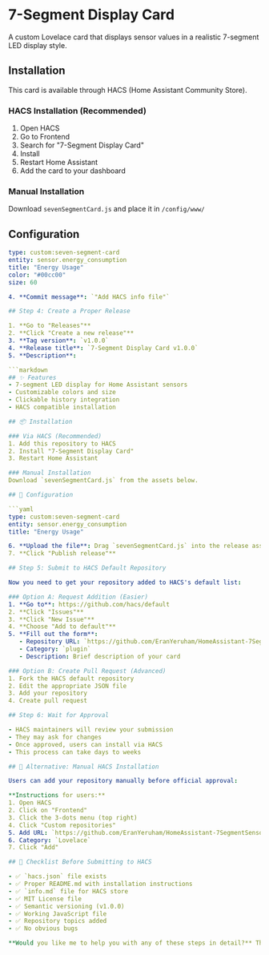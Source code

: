 # 7-Segment Display Card

A custom Lovelace card that displays sensor values in a realistic 7-segment LED display style.

## Installation

This card is available through HACS (Home Assistant Community Store).

### HACS Installation (Recommended)
1. Open HACS
2. Go to Frontend
3. Search for "7-Segment Display Card"
4. Install
5. Restart Home Assistant
6. Add the card to your dashboard

### Manual Installation
Download `sevenSegmentCard.js` and place it in `/config/www/`

## Configuration

```yaml
type: custom:seven-segment-card
entity: sensor.energy_consumption
title: "Energy Usage"
color: "#00cc00"
size: 60

4. **Commit message**: `"Add HACS info file"`

## Step 4: Create a Proper Release

1. **Go to "Releases"**
2. **Click "Create a new release"**
3. **Tag version**: `v1.0.0`
4. **Release title**: `7-Segment Display Card v1.0.0`
5. **Description**:

```markdown
## ✨ Features
- 7-segment LED display for Home Assistant sensors
- Customizable colors and size
- Clickable history integration
- HACS compatible installation

## 📦 Installation

### Via HACS (Recommended)
1. Add this repository to HACS
2. Install "7-Segment Display Card"
3. Restart Home Assistant

### Manual Installation  
Download `sevenSegmentCard.js` from the assets below.

## 🔧 Configuration

```yaml
type: custom:seven-segment-card
entity: sensor.energy_consumption
title: "Energy Usage"

6. **Upload the file**: Drag `sevenSegmentCard.js` into the release assets
7. **Click "Publish release"**

## Step 5: Submit to HACS Default Repository

Now you need to get your repository added to HACS's default list:

### Option A: Request Addition (Easier)
1. **Go to**: https://github.com/hacs/default
2. **Click "Issues"**
3. **Click "New Issue"**
4. **Choose "Add to default"**
5. **Fill out the form**:
   - Repository URL: `https://github.com/EranYeruham/HomeAssistant-7SegmentSensorDisplay`
   - Category: `plugin`
   - Description: Brief description of your card

### Option B: Create Pull Request (Advanced)
1. Fork the HACS default repository
2. Edit the appropriate JSON file
3. Add your repository
4. Create pull request

## Step 6: Wait for Approval

- HACS maintainers will review your submission
- They may ask for changes
- Once approved, users can install via HACS
- This process can take days to weeks

## 🔧 Alternative: Manual HACS Installation

Users can add your repository manually before official approval:

**Instructions for users:**
1. Open HACS
2. Click on "Frontend"
3. Click the 3-dots menu (top right)
4. Click "Custom repositories"
5. Add URL: `https://github.com/EranYeruham/HomeAssistant-7SegmentSensorDisplay`
6. Category: `Lovelace`
7. Click "Add"

## 📝 Checklist Before Submitting to HACS

- ✅ `hacs.json` file exists
- ✅ Proper README.md with installation instructions
- ✅ `info.md` file for HACS store
- ✅ MIT License file
- ✅ Semantic versioning (v1.0.0)
- ✅ Working JavaScript file
- ✅ Repository topics added
- ✅ No obvious bugs

**Would you like me to help you with any of these steps in detail?** The most important part is creating the `hacs.json` file and a proper release first!
